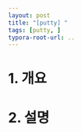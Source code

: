 ```yaml
---
layout: post
title: "[putty] "
tags: [putty, ]
typora-root-url: ..
---
```


# 1. 개요





# 2. 설명



